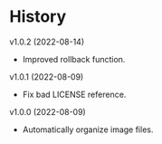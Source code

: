 # History

v1.0.2 (2022-08-14)

- Improved rollback function.

v1.0.1 (2022-08-09)

- Fix bad LICENSE reference.

v1.0.0 (2022-08-09)

- Automatically organize image files.
